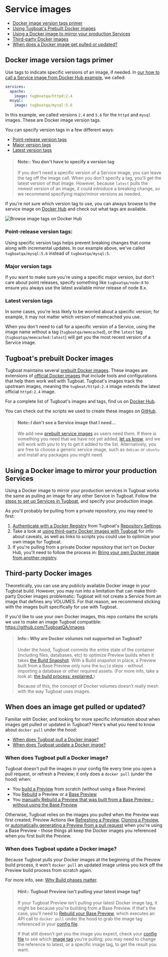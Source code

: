 # Service images

- [Docker image version tags primer](#docker-image-version-tags-primer)
- [Using Tugboat's Prebuilt Docker images](#tugboats-prebuilt-docker-images)
- [Using a Docker image to mirror your production Services](#using-a-docker-image-to-mirror-your-production-services)
- [Third-party Docker images](#third-party-docker-images)
- [When does a Docker image get pulled or updated?](#when-does-an-image-get-pulled-or-updated)

## Docker image version tags primer

Use tags to indicate specific versions of an image, if needed. In
[our how to call a Service image from Docker Hub example](../how-to-set-up-services/index.md#how-to-call-a-service-image-from-docker-hub),
we called:

```yaml
services:
  apache:
    image: tugboatqa/httpd:2.4
  msyql:
    image: tugboatqa/mysql:5.6
```

In this example, we called versions `2.4` and `5.6` for the `httpd` and `mysql`
images. These are Docker image version tags.

You can specify version tags in a few different ways:

- [Point-release version tags](#point-release-version-tags)
- [Major version tags](#major-version-tags)
- [Latest version tags](#latest-version-tags)

> #### Note:: You don't have to specify a version tag
>
> If you don't need a specific version of a Service image, you can leave the tag
> off the image call. When you don't specify a tag, you'll get the latest
> version of that image. However, because `latest` pulls the newest version of
> an image, it could introduce a breaking change, so we recommend specifying
> major/minor versions as needed.

If you're not sure which version tag to use, you can always browse to the
service image on [Docker Hub](https://hub.docker.com/) and check out what tags
are available.

![Browse image tags on Docker Hub](_images/browse_tags_on_docker_hub.png)

### Point-release version tags:

Using specific version tags helps prevent breaking changes that come along with
incremental updates. In our example above, we've called `tugboatqa/mysql:5.6`
instead of `tugboatqa/mysql:5`.

### Major version tags

If you want to make sure you're using a specific major version, but don't care
about point releases, specify something like `tugboatqa/node:8` to ensure you
always use the latest available minor release of node 8.x.

### Latest version tags

In some cases, you're less likely to be worried about a specific version; for
example, it may not matter which version of memcached you use.

When you don't need to call for a specific version of a Service, using the image
name without a tag (`tugboatqa/memcached`), or the `latest` tag
(`tugboatqa/memcached:latest`) will get you the most recent version of a Service
image.

## Tugboat's prebuilt Docker images

Tugboat maintains several
[prebuilt Docker images](../services-reference/index.md#tugboats-prebuilt-service-images).
These images are extensions of
[official Docker images](https://docs.docker.com/docker-hub/official_repos/)
that include tools and configurations that help them work well with Tugboat.
Tugboat's images track the upstream images, meaning the `tugboat/httpd:2.4`
image extends the latest official `httpd:2.4` image.

For a complete list of Tugboat's images and tags, find us on
[Docker Hub](https://hub.docker.com/u/tugboatqa/).

You can check out the scripts we used to create these images on
[GitHub](https://github.com/TugboatQA/images).

> #### Note::I don't see a Service image that I need...
>
> We add new
> [prebuilt service images](../services-reference/index.md#tugboats-prebuilt-service-images)
> as users need them. If there is something you need that we have not yet added,
> [let us know](https://tugboat.qa/support), and we will work with you to try to
> get it added to the list. Alternatively, you are free to choose a generic
> service image, such as `debian` or `ubuntu` and install any packages you might
> need.

## Using a Docker image to mirror your production Services

Using a Docker image to mirror your production services in Tugboat works the
same as pulling an image for any other Service in Tugboat. Follow the
[steps to set up Services in Tugboat](../how-to-set-up-services/index.md), and
specify your production image.

As you'll probably be pulling from a private repository, you may need to first:

1. [Authenticate with a Docker Registry](../../setting-up-tugboat/index.md#authenticate-with-a-docker-registry)
   from Tugboat's
   [Repository Settings](../../setting-up-tugboat/index.md#change-repository-settings).
2. Take a look at
   [using third-party Docker images with Tugboat](#third-party-docker-images)
   for info about caveats, as well as links to scripts you could use to optimize
   your own image for Tugboat.
3. If you're pulling from a private Docker repository that isn't on Docker Hub,
   you'll need to follow the process in:
   [Bring your own Docker image from another registry](../how-to-set-up-services/index.md#how-to-use-a-docker-image-from-another-registry).

## Third-party Docker images

Theoretically, you can use any publicly available Docker image in your Tugboat
build. However, you may run into a limitation that can make third-party Docker
images problematic: Tugboat will not create a Service from an image that defines
any VOLUMES. For that reason, we recommend sticking with the images built
specifically for use with Tugboat.

If you'd like to use your own Docker images, this repo contains the scripts we
use to make an image Tugboat compatible: <https://github.com/TugboatQA/images>

> #### Info:: Why are Docker volumes not supported on Tugboat?
>
> Under the hood, Tugboat commits the entire state of the container (including
> files, databases, etc) to optimize Preview builds when it takes
> [the Build Snapshot](../../building-a-preview/how-previews-work/index.md#the-build-snapshot).
> With a Build snapshot in place, a Preview built from a Base Preview only runs
> the `build` steps - without importing a database or other required assets.
> (For more info, take a look at:
> [the build process: explained.](../../building-a-preview/how-previews-work/index.md#the-build-process-explained))
>
> Because of this, the concept of Docker volumes doesn’t really mesh with the
> way Tugboat uses images.

## When does an image get pulled or updated?

Familiar with Docker, and looking for more specific information about when
images get pulled or updated in Tugboat? Here's what you need to know about
`docker pull` under the hood:

- [When does Tugboat pull a Docker image?](#when-does-tugboat-pull-a-docker-image)
- [When does Tugboat update a Docker image?](#when-does-tugboat-update-a-docker-image)

### When does Tugboat pull a Docker image?

Tugboat doesn't pull the images in your config file every time you open a pull
request, or refresh a Preview; it only does a `docker pull` (under the hood)
when:

- You
  [build a Preview](../../building-a-preview/administer-previews/index.md#build-previews)
  from scratch (without using a Base Preview)
- You
  [Rebuild](../../building-a-preview/administer-previews/index.md#rebuild-previews)
  a Preview or a
  [Base Preview](../../building-a-preview/work-with-base-previews/index.md#change-a-base-preview)
- You
  [manually Rebuild a Preview that was built from a Base Preview - without using the Base Preview](../../building-a-preview/work-with-base-previews/index.md#build-a-preview-with-no-base-preview)

Otherwise, Tugboat relies on the images you pulled when the Preview was first
created; Preview Actions like
[Refreshing a Preview](../../building-a-preview/administer-previews/index.md#refresh-previews),
[Cloning a Preview](../../building-a-preview/administer-previews/index.md#duplicate-a-preview),
or
[automatically generating a Preview from a pull request](../../building-a-preview/automate-previews/index.md#auto-generate-previews)
when you're using a Base Preview - those things all keep the Docker images you
referenced when you first built the Preview.

### When does Tugboat update a Docker image?

Because Tugboat pulls your Docker images at the beginning of the Preview build
process, it won't `docker pull` an updated image unless you kick off the Preview
build process from scratch again.

For more info, see:
[Why Build phases matter](../../building-a-preview/how-previews-work/index.md#why-build-phases-matter).

> #### Hint:: Tugboat Preview isn't pulling your latest image tag?
>
> If your Tugboat Preview isn't pulling your latest Docker image tag, it might
> be because you're building from a Base Preview. If that's the case, you'll
> need to
> [Rebuild your Base Preview](../../building-a-preview/work-with-base-previews/index.md#change-a-base-preview),
> which executes an API call to `docker pull` under the hood to grab the image
> tag referenced in your
> [config file](../../setting-up-tugboat/index.md#create-a-tugboat-config-file).
>
> If that still doesn't get you the image you expect, check your
> [config file](../../setting-up-tugboat/index.md#create-a-tugboat-config-file)
> to see which [image tag](#docker-image-version-tags-primer) you're pulling;
> you may need to change the reference to latest, or a specific image tag, to
> get the result you want.
